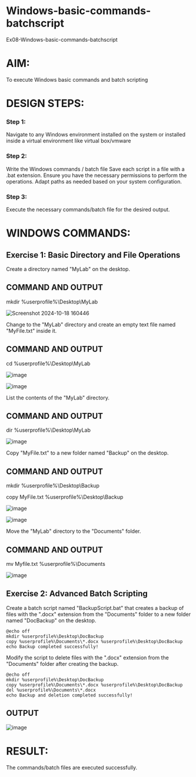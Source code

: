 # Windows-basic-commands-batchscript
Ex08-Windows-basic-commands-batchscript

# AIM:
To execute Windows basic commands and batch scripting

# DESIGN STEPS:

### Step 1:

Navigate to any Windows environment installed on the system or installed inside a virtual environment like virtual box/vmware 

### Step 2:

Write the Windows commands / batch file
Save each script in a file with a .bat extension.
Ensure you have the necessary permissions to perform the operations.
Adapt paths as needed based on your system configuration.
### Step 3:

Execute the necessary commands/batch file for the desired output. 




# WINDOWS COMMANDS:
## Exercise 1: Basic Directory and File Operations
Create a directory named "MyLab" on the desktop.


## COMMAND AND OUTPUT
mkdir %userprofile%\Desktop\MyLab

![Screenshot 2024-10-18 160446](https://github.com/user-attachments/assets/828dbb9e-699e-4a69-83f5-213fc5134e7e)

Change to the "MyLab" directory and create an empty text file named "MyFile.txt" inside it.


## COMMAND AND OUTPUT
cd %userprofile%\Desktop\MyLab


![image](https://github.com/user-attachments/assets/89d4774b-d47c-4964-819b-9e74751cf9cb)



![image](https://github.com/user-attachments/assets/8afeddef-6cb9-4ac6-82d1-b37ea10510ef)


List the contents of the "MyLab" directory.


## COMMAND AND OUTPUT
dir %userprofile%\Desktop\MyLab


![image](https://github.com/user-attachments/assets/88377d5b-63af-42a8-bf1b-c78872ce4e6b)


Copy "MyFile.txt" to a new folder named "Backup" on the desktop.

## COMMAND AND OUTPUT
mkdir %userprofile%\Desktop\Backup

copy MyFile.txt %userprofile%\Desktop\Backup


![image](https://github.com/user-attachments/assets/3851e3c1-f59d-4359-81b7-f84098fabd7f)


![image](https://github.com/user-attachments/assets/8d6fe70e-509f-45e8-b578-6bc5cb8f7867)


Move the "MyLab" directory to the "Documents" folder.


## COMMAND AND OUTPUT
mv Myfile.txt %userprofile%\Documents

![image](https://github.com/user-attachments/assets/e01c3ceb-c361-4170-8f12-ecb0ae456776)



## Exercise 2: Advanced Batch Scripting
Create a batch script named "BackupScript.bat" that creates a backup of files with the ".docx" extension from the "Documents" folder to a new folder named "DocBackup" on the desktop.
~~~
@echo off
mkdir %userprofile%\Desktop\DocBackup
copy %userprofile%\Documents\*.docx %userprofile%\Desktop\DocBackup
echo Backup completed successfully!
~~~

Modify the script to delete files with the ".docx" extension from the "Documents" folder after creating the backup.

~~~
@echo off
mkdir %userprofile%\Desktop\DocBackup
copy %userprofile%\Documents\*.docx %userprofile%\Desktop\DocBackup
del %userprofile%\Documents\*.docx
echo Backup and deletion completed successfully!
~~~


## OUTPUT


![image](https://github.com/user-attachments/assets/70b1b765-2e0a-444a-9ccd-30c6ec09a98b)




# RESULT:
The commands/batch files are executed successfully.

